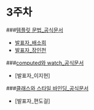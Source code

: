3주차
======================
###[템플릿 문법_공식문서](https://kr.vuejs.org/v2/guide/syntax.html)

- [발표자_배소희](./탬플릿_문법_배소희.pdf)  
- [발표자_장인천](./템플릿_문법_장인천.pdf)

###[computed와 watch_공식문서](https://kr.vuejs.org/v2/guide/computed.html)

- [발표자_이지현]

###[클래스와 스타일 바인딩_공식문서](https://kr.vuejs.org/v2/guide/class-and-style.html)

- [발표자_편도걸]
